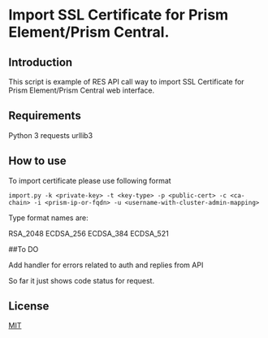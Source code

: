 # Import SSL Certificate for Prism Element/Prism Central.

## Introduction

This script is example of RES API call way to import SSL Certificate for Prism Element/Prism Central web interface.

## Requirements

Python 3
requests
urllib3

## How to use

To import certificate please use following format

```import.py -k <private-key> -t <key-type> -p <public-cert> -c <ca-chain> -i <prism-ip-or-fqdn> -u <username-with-cluster-admin-mapping>```

Type format names are:

RSA_2048
ECDSA_256
ECDSA_384
ECDSA_521

##To DO

Add handler for errors related to auth and replies from API

So far it just shows code status for request.

## License
[MIT](https://choosealicense.com/licenses/mit/)
